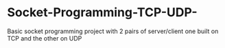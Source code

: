 # Socket-Programming-TCP-UDP-
Basic socket programming project with 2 pairs of server/client one built on TCP and the other on UDP
